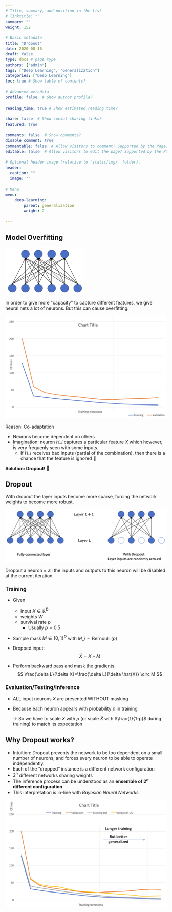 ```yaml
---
# Title, summary, and position in the list
# linktitle: ""
summary: ""
weight: 152

# Basic metadata
title: "Dropout"
date: 2020-08-16
draft: false
type: docs # page type
authors: ["admin"]
tags: ["Deep Learning", "Generalization"]
categories: ["Deep Learning"]
toc: true # Show table of contents?

# Advanced metadata
profile: false  # Show author profile?

reading_time: true # Show estimated reading time?

share: false  # Show social sharing links?
featured: true

comments: false  # Show comments?
disable_comment: true
commentable: false  # Allow visitors to comment? Supported by the Page, Post, and Docs content types.
editable: false  # Allow visitors to edit the page? Supported by the Page, Post, and Docs content types.

# Optional header image (relative to `static/img/` folder).
header:
  caption: ""
  image: ""

# Menu
menu: 
    deep-learning:
        parent: generalization
        weight: 2

---
```


## Model Overfitting

<img src="https://raw.githubusercontent.com/EckoTan0804/upic-repo/master/uPic/截屏2020-08-23%2022.00.46.png" alt="截屏2020-08-23 22.00.46" style="zoom:50%;" />

In order to give more "capacity"  to capture different features, we give neural nets a lot of neurons. But this can cause overfitting.

<img src="https://raw.githubusercontent.com/EckoTan0804/upic-repo/master/uPic/截屏2020-08-23%2021.59.37.png" alt="截屏2020-08-23 21.59.37" style="zoom: 50%;" />

Reason: Co-adaptation

- Neurons become dependent on others
- Imagination: neuron $H\_i$ captures a particular feature $X$ which however, is very frequenly seen with some inputs.
  - If $H\_i$ receives bad inputs (partial of the combination), then there is a chance that the feature is ignored 🤪

**Solution: Dropout!** :muscle:

## Dropout

With dropout the layer inputs become more sparse, forcing the network weights to become more robust.

![截屏2020-08-23 22.06.16](https://raw.githubusercontent.com/EckoTan0804/upic-repo/master/uPic/截屏2020-08-23%2022.06.16.png)

Dropout a neuron = all the inputs and outputs to this neuron will be disabled at the current iteration.

### Training

- Given 

  - input $X \in \mathbb{R}^D$ 
  - weights $W$ 
  - survival rate $p$
    - Usually $p=0.5$

- Sample mask $M \in \{0, 1\}^D$ with $M\_i \sim \operatorname{Bernoulli}(p)$

- Dropped input:
  $$
  \hat{X} = X \circ M
  $$

- Perform backward pass and mask the gradients:
  $$
  \frac{\delta L}{\delta X}=\frac{\delta L}{\delta \hat{X}} \circ M
  $$

### Evaluation/Testing/Inference

- ALL input neurons $X$ are presented WITHOUT masking

- Because each neuron appears with probability $p$ in training 

  $\to$ So we have to scale $X$ with $p$ (or scale $\hat{X}$ with $\frac{1}{1-p}$ during training) to match its expectation



## Why Dropout works?

- Intuition: Dropout prevents the network to be too dependent on a small number of neurons, and forces every neuron to be able to operate independently.
- Each of the “dropped” instance is a different network configuration
- $2^n$ different networks sharing weights
- The inference process can be understood as an **ensemble of $2^n$ different configuration**
- This interpretation is in-line with *Bayesian Neural Networks*

<img src="https://raw.githubusercontent.com/EckoTan0804/upic-repo/master/uPic/截屏2020-08-23%2022.20.36.png" alt="截屏2020-08-23 22.20.36" style="zoom: 50%;" />